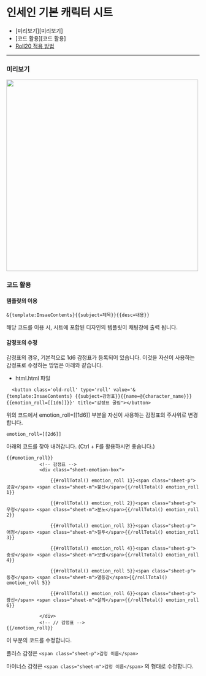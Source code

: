 # 인세인 기본 캐릭터 시트
* [미리보기][미리보기]
* [코드 활용][코드 활용]
* [Roll20 적용 방법](https://tateck-scenario.postype.com/post/6370282)

------------------------------

### 미리보기
<img src="https://raw.githubusercontent.com/tateck-develop/roll20CustomSheet/main/inSANe/guide.jpg" width="500px"></img>

### 코드 활용
#### 템플릿의 이용
```
&{template:InsaeContents}{{subject=제목}}{{desc=내용}} 
```
해당 코드를 이용 시, 시트에 포함된 디자인의 템플릿이 채팅창에 출력 됩니다.

#### 감정표의 수정
감정표의 경우, 기본적으로 1d6 감정표가 등록되어 있습니다.
이것을 자신이 사용하는 감정표로 수정하는 방법은 아래와 같습니다.

* html.html 파일
```
  <button class='old-roll' type='roll' value='&{template:InsaeContents} {{subject=감정표}}{{name=@{character_name}}}{{emotion_roll=[[1d6]]}}' title="감정표 굴림"></button>
```

위의 코드에서 emotion_roll=[[1d6]] 부분을 자신이 사용하는 감정표의 주사위로 변경합니다.

```
emotion_roll=[[2d6]]
```

아래의 코드를 찾아 내려갑니다. (Ctrl + F를 활용하시면 좋습니다.)
```
{{#emotion_roll}}
            <!-- 감정표 -->
            <div class="sheet-emotion-box">

                {{#rollTotal() emotion_roll 1}}<span class="sheet-p">공감</span> <span class="sheet-m">불신</span>{{/rollTotal() emotion_roll 1}}

                {{#rollTotal() emotion_roll 2}}<span class="sheet-p">우정</span> <span class="sheet-m">분노</span>{{/rollTotal() emotion_roll 2}}

                {{#rollTotal() emotion_roll 3}}<span class="sheet-p">애정</span> <span class="sheet-m">질투</span>{{/rollTotal() emotion_roll 3}}

                {{#rollTotal() emotion_roll 4}}<span class="sheet-p">충성</span> <span class="sheet-m">모멸</span>{{/rollTotal() emotion_roll 4}}

                {{#rollTotal() emotion_roll 5}}<span class="sheet-p">동경</span> <span class="sheet-m">열등감</span>{{/rollTotal() emotion_roll 5}}

                {{#rollTotal() emotion_roll 6}}<span class="sheet-p">광신</span> <span class="sheet-m">살의</span>{{/rollTotal() emotion_roll 6}}

            </div>
            <!-- // 감정표 -->
{{/emotion_roll}}
```
이 부분의 코드를 수정합니다.

플러스 감정은 
```<span class="sheet-p">감정 이름</span>```

마이너스 감정은
```<span class="sheet-m">감정 이름</span>```
의 형태로 수정합니다.


